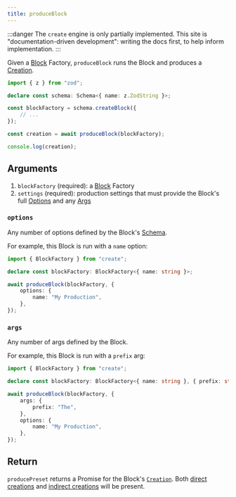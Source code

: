 ```yaml
---
title: produceBlock
---
```


:::danger
The `create` engine is only partially implemented.
This site is "documentation-driven development": writing the docs first, to help inform implementation.
:::

Given a [Block](../concepts/blocks) Factory, `produceBlock` runs the Block and produces a [Creation](../runtime/creations).

```ts
import { z } from "zod";

declare const schema: Schema<{ name: z.ZodString }>;

const blockFactory = schema.createBlock({
	// ...
});

const creation = await produceBlock(blockFactory);

console.log(creation);
```

## Arguments

1. `blockFactory` (required): a [Block](../concepts/blocks) Factory
2. `settings` (required): production settings that must provide the Block's full [Options](../concepts/blocks#options) and any [Args](../concepts/blocks#args)

### `options`

Any number of options defined by the Block's [Schema](../concepts/schemas).

For example, this Block is run with a `name` option:

```ts
import { BlockFactory } from "create";

declare const blockFactory: BlockFactory<{ name: string }>;

await produceBlock(blockFactory, {
	options: {
		name: "My Production",
	},
});
```

### `args`

Any number of args defined by the Block.

For example, this Block is run with a `prefix` arg:

```ts
import { BlockFactory } from "create";

declare const blockFactory: BlockFactory<{ name: string }, { prefix: string }>;

await produceBlock(blockFactory, {
	args: {
		prefix: "The",
	},
	options: {
		name: "My Production",
	},
});
```

## Return

`producePreset` returns a Promise for the Block's [`Creation`](../runtime/creations).
Both [direct creations](../runtime/creations#direct-creations) and [indirect creations](../runtime/creations#indirect-creations) will be present.
